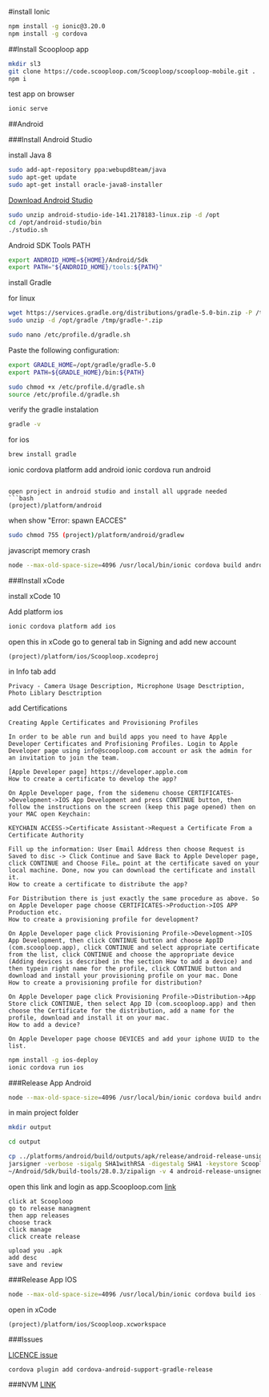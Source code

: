 #install Ionic

```bash
npm install -g ionic@3.20.0
npm install -g cordova
```

##Install Scooploop app

```bash
mkdir sl3
git clone https://code.scooploop.com/Scooploop/scooploop-mobile.git .
npm i
```

test app on browser
```bash
ionic serve
```

##Android

###Install Android Studio

install Java 8
```bash
sudo add-apt-repository ppa:webupd8team/java
sudo apt-get update
sudo apt-get install oracle-java8-installer
```

[Download Android Studio](https://developer.android.com/studio)
```bash
sudo unzip android-studio-ide-141.2178183-linux.zip -d /opt
cd /opt/android-studio/bin
./studio.sh
```

Android SDK Tools PATH
```bash
export ANDROID_HOME=${HOME}/Android/Sdk
export PATH="${ANDROID_HOME}/tools:${PATH}"
```

install Gradle

for linux
```bash
wget https://services.gradle.org/distributions/gradle-5.0-bin.zip -P /tmp
sudo unzip -d /opt/gradle /tmp/gradle-*.zip
```

```bash
sudo nano /etc/profile.d/gradle.sh
```

Paste the following configuration:
```bash
export GRADLE_HOME=/opt/gradle/gradle-5.0
export PATH=${GRADLE_HOME}/bin:${PATH}
```

```bash
sudo chmod +x /etc/profile.d/gradle.sh
source /etc/profile.d/gradle.sh
```

verify the gradle instalation
```bash
gradle -v
```

for ios
```bash
brew install gradle
```
ionic cordova platform add android
ionic cordova run android
```

open project in android studio and install all upgrade needed
```bash
(project)/platform/android
```

when show "Error: spawn EACCES"
```bash
sudo chmod 755 (project)/platform/android/gradlew
```

javascript memory crash
```bash
node --max-old-space-size=4096 /usr/local/bin/ionic cordova build android --prod --release
```

###Install xCode

install xCode 10

Add platform ios
```bash
ionic cordova platform add ios
```

open this in xCode go to general tab in Signing and add new account
```
(project)/platform/ios/Scooploop.xcodeproj
```

in Info tab add
```
Privacy - Camera Usage Description, Microphone Usage Desctription, Photo Liblary Desctription
```

add Certifications
```
Creating Apple Certificates and Provisioning Profiles

In order to be able run and build apps you need to have Apple Developer Certificates and Profisioning Profiles. Login to Apple Developer page using info@scooploop.com account or ask the admin for an invitation to join the team.

[Apple Developer page] https://developer.apple.com
How to create a certificate to develop the app?

On Apple Developer page, from the sidemenu choose CERTIFICATES->Development->IOS App Development and press CONTINUE button, then follow the instructions on the screen (keep this page opened) then on your MAC open Keychain:

KEYCHAIN ACCESS->Certificate Assistant->Request a Certificate From a Certificate Authority

Fill up the information: User Email Address then choose Request is Saved to disc -> Click Continue and Save Back to Apple Developer page, click CONTINUE and Choose File… point at the certificate saved on your local machine. Done, now you can download the certificate and install it.
How to create a certificate to distribute the app?

For Distribution there is just exactly the same procedure as above. So on Apple Developer page choose CERTIFICATES->Production->IOS APP Production etc.
How to create a provisioning profile for development?

On Apple Developer page click Provisioning Profile->Development->IOS App Development, then click CONTINUE button and choose AppID (com.scooploop.app), click CONTINUE and select appropriate certificate from the list, click CONTINUE and choose the appropriate device (Adding devices is described in the section How to add a device) and then typein right name for the profile, click CONTINUE button and download and install your provisioning profile on your mac. Done
How to create a provisioning profile for distribution?

On Apple Developer page click Provisioning Profile->Distribution->App Store click CONTINUE, then select App ID (com.scooploop.app) and then choose the Certificate for the distribution, add a name for the profile, download and install it on your mac.
How to add a device?

On Apple Developer page choose DEVICES and add your iphone UUID to the list.
```

```bash
npm install -g ios-deploy
ionic cordova run ios
```


###Release App Android
```bash
node --max-old-space-size=4096 /usr/local/bin/ionic cordova build android --prod --release
```

in main project folder
```bash
mkdir output

cd output

cp ../platforms/android/build/outputs/apk/release/android-release-unsigned.apk .
jarsigner -verbose -sigalg SHA1withRSA -digestalg SHA1 -keystore Scooploop.keystore android-release-unsigned.apk Scooploop
~/Android/Sdk/build-tools/28.0.3/zipalign -v 4 android-release-unsigned.apk scooploop.apk
```

open this link and login as app.Scooploop.com
[link](https://play.google.com/apps/publish/signup/)
```
click at Scooploop
go to release managment
then app releases 		
choose track
click manage
click create release

upload you .apk
add desc
save and review
```

###Release App IOS
```bash
node --max-old-space-size=4096 /usr/local/bin/ionic cordova build ios --prod --release
```

open in xCode
```
(project)/platform/ios/Scooploop.xcworkspace
```


###Issues

[LICENCE issue](https://stackoverflow.com/questions/39760172/you-have-not-accepted-the-license-agreements-of-the-following-sdk-components)

```cordova plugin add cordova-android-support-gradle-release```

###NVM
[LINK](https://www.liquidweb.com/kb/how-to-install-nvm-node-version-manager-for-node-js-on-ubuntu-12-04-lts/)
